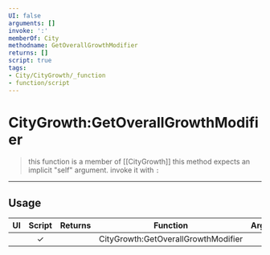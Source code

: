 ```yaml
---
UI: false
arguments: []
invoke: ':'
memberOf: City
methodname: GetOverallGrowthModifier
returns: []
script: true
tags:
- City/CityGrowth/_function
- function/script
---
```

# CityGrowth:GetOverallGrowthModifier
> this function is a member of [[CityGrowth]]
> this method expects an implicit "self" argument. invoke it with `:`
-----
## Usage
|  UI | Script | Returns | Function | Arguments |
|:---:|:------:|-------:|:--------:|:---------|
| |✓||CityGrowth:GetOverallGrowthModifier||
